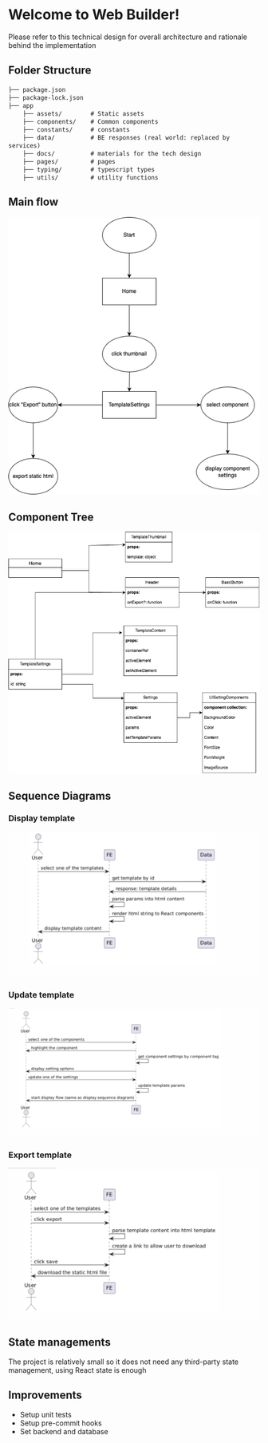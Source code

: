 # Welcome to Web Builder!

Please refer to this technical design for overall architecture and rationale behind the implementation

## Folder Structure

```
├── package.json
├── package-lock.json
├── app
    ├── assets/        # Static assets
    ├── components/    # Common components
    ├── constants/     # constants
    ├── data/          # BE responses (real world: replaced by services)
    ├── docs/          # materials for the tech design
    ├── pages/         # pages
    ├── typing/        # typescript types
    ├── utils/         # utility functions
```

## Main flow

![Flow Chart](./app/docs/flow_chart.png)

## Component Tree

![Component Tree](./app/docs/component_tree.png)

## Sequence Diagrams

### Display template

![Display](./app/docs/display_sequence_diagram.png)

### Update template

![Update](./app/docs/update_sequence_diagram.png)

### Export template

![Export](./app/docs/export_sequence_diagram.png)

## State managements

The project is relatively small so it does not need any third-party state management, using React state is enough

## Improvements

- Setup unit tests
- Setup pre-commit hooks
- Set backend and database
